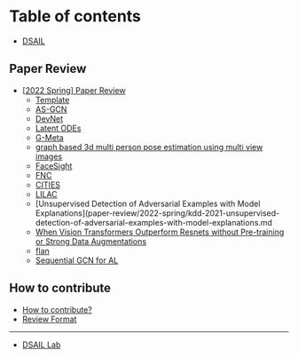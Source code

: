 # Table of contents

* [DSAIL](README.md)

## Paper Review

* [\[2022 Spring\] Paper Review](paper-review/2022-spring-paper-review/README.md)
  * [Template](paper-review/2022-spring-paper-review/template.md)
  * [AS-GCN](paper-review/2022-spring/ICDM-2021-ASGCN.md)
  * [DevNet](paper-review/2022-spring/SIGKDD-2019-DevNet.md)
  * [Latent ODEs](paper-review/2022-spring/NeurIPS-2020-LatentODE.md)
  * [G-Meta](paper-review/2022-spring/G-Meta.md)
  * [graph based 3d multi person pose estimation using multi view images](paper-review/2022-spring/iccv-2021-graph-based-3d-multi-person-pose-estimation-using-multi-view-images.md)
  * [FaceSight](paper-review/2022-spring/chi-2021-facesight.md)
  * [FNC](paper-review/2022-spring/WACV-2022-FNC.md)
  * [CITIES](paper-review/2022-spring/ICDM-2020-Cites.md)
  * [LILAC](paper-review/2022-spring/LILAC.md)
  * [Unsupervised Detection of Adversarial Examples with Model Explanations](paper-review/2022-spring/kdd-2021-unsupervised-detection-of-adversarial-examples-with-model-explanations.md
  * [When Vision Transformers Outperform Resnets without Pre-training or Strong Data Augmentations](paper-review/2022-spring/ICLR-2022-When-Vision-Transformer-Outperform-ResNets-Without-Pre-Training-Or-Strong-Data-Augmentations.md)
  * [flan](paper-review/2022-spring/iclr-2022-flan.md)
  * [Sequential GCN for AL](paper-review/2022-spring/cvpr-2021-sequential_graph_convolutional_network_for_active_learning.md)
  
## How to contribute

* [How to contribute?](how-to-contribute.md)
* [Review Format](paper-review/template.md)

***

* [DSAIL Lab](https://dsail.kaist.ac.kr)
